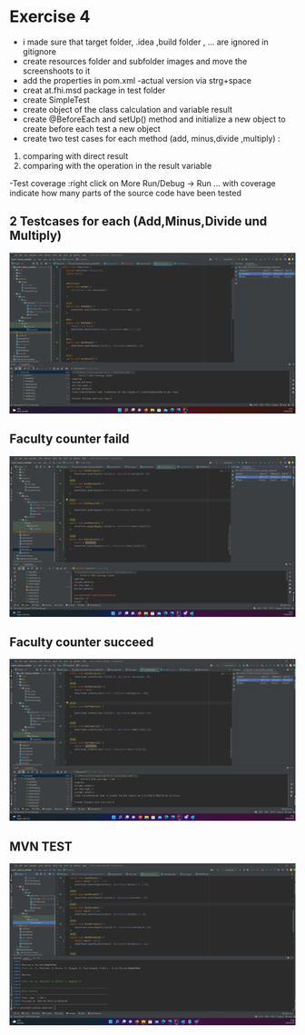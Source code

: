 
# Exercise 4

- i made sure  that target folder, .idea ,build folder , ... are ignored in gitignore 
- create resources folder  and subfolder images and move the screenshoots to it
- add the properties in pom.xml
-actual  version via strg+space
- creat at.fhi.msd package in test folder
- create SimpleTest
- create object of the class calculation and variable result
- create @BeforeEach  and setUp() method and initialize a new object to create before each test a new object
- create two test cases for each method (add, minus,divide ,multiply) : 
1. comparing with direct result
2. comparing with the operation in the result variable

-Test coverage :right click on More Run/Debug -> Run ... with coverage
indicate how many parts of the source code have been tested

## 2 Testcases for each (Add,Minus,Divide und Multiply) 

   ![Screenshot](resources/images/ex4_1.png)
## Faculty counter faild
![Screenshot](resources/images/ex4_2.png)

## Faculty counter succeed

![Screenshot](resources/images/ex4_3.png)

## MVN TEST

![Screenshot](resources/images/ex4_4.png)






